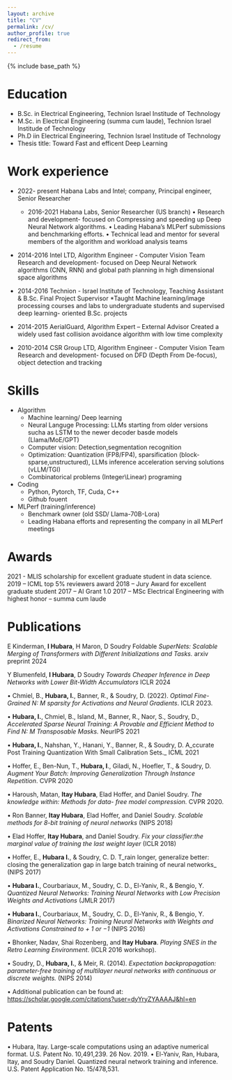 ```yaml
---
layout: archive
title: "CV"
permalink: /cv/
author_profile: true
redirect_from:
  - /resume
---
```


{% include base_path %}

Education
======
* B.Sc. in Electrical Engineering, Technion Israel Institude of Technology
* M.Sc. in Electrical Engineering (summa cum laude), Technion Israel Institude of Technology
* Ph.D iin Electrical Engineering, Technion Israel Institude of Technology
* Thesis title: Toward Fast and efficent Deep Learning

Work experience
======
* 2022- present Habana Labs and Intel; company, Principal engineer, Senior Researcher
  * 2016-2021 Habana Labs, Senior Researcher (US branch)
  • Research and development- focused on Compressing and speeding up Deep Neural Network algorithms.
  • Leading Habana’s MLPerf submissions and benchmarking efforts.
  • Technical lead and mentor for several members of the algorithm and workload analysis teams
* 2014-2016 Intel LTD, Algorithm Engineer - Computer Vision Team
  Research and development- focused on Deep Neural Network algorithms (CNN, RNN) and global path planning in
  high dimensional space algorithms
* 2014-2016 Technion - Israel Institute of Technology, Teaching Assistant & B.Sc. Final Project Supervisor
  *Taught Machine learning/image processing courses and labs to undergraduate students and supervised deep learning-
  oriented B.Sc. projects

* 2014-2015 AerialGuard, Algorithm Expert – External Advisor
  Created a widely used fast collision avoidance algorithm with low time complexity
* 2010-2014 CSR Group LTD, Algorithm Engineer - Computer Vision Team
  Research and development- focused on DFD (Depth From De-focus), object detection and tracking
  
Skills
======
* Algorithm
  * Machine learning/ Deep learning
  * Neural Languge Processing: LLMs starting from older versions sucha as LSTM to the newer decoder basde models (Llama/MoE/GPT)
  * Computer vision: Detection,segmentation recognition
  * Optimization: Quantization (FP8/FP4), sparsification (block-sparse,unstructured), LLMs inference acceleration serving solutions (vLLM/TGI)
  * Combinatorical problems (Integer\Linear) programing
* Coding
  * Python, Pytorch, TF, Cuda, C++
  * Github fouent 
* MLPerf (training/inference)
  * Benchmark owner (old SSD/ Llama-70B-Lora)
  * Leading Habana efforts and representing the company in all MLPerf meetings


Awards
======
2021 - MLIS scholarship for excellent graduate student in data science.
2019 – ICML top 5% reviewers award
2018 – Jury Award for excellent graduate student
2017 – AI Grant 1.0
2017 – MSc Electrical Engineering with highest honor – summa cum laude
  
Publications
======
E Kinderman, **I Hubara**, H Maron, D Soudry Foldable _SuperNets: Scalable Merging of Transformers with Different Initializations and Tasks._ arxiv preprint 2024

Y Blumenfeld, **I Hubara**, D Soudry _Towards Cheaper Inference in Deep Networks with Lower Bit-Width Accumulators_ ICLR 2024

• Chmiel, B., **Hubara, I.**, Banner, R., & Soudry, D. (2022). _Optimal Fine-Grained N: M sparsity for
Activations and Neural Gradients_. ICLR 2023.

• **Hubara, I.**, Chmiel, B., Island, M., Banner, R., Naor, S., Soudry, D., _Accelerated Sparse Neural Training: A
Provable and Efficient Method to Find N: M Transposable Masks._ NeurIPS 2021

• **Hubara, I.**, Nahshan, Y., Hanani, Y., Banner, R., & Soudry, D. A_ccurate Post Training Quantization With
Small Calibration Sets._ ICML 2021

• Hoffer, E., Ben-Nun, T., **Hubara, I**., Giladi, N., Hoefler, T., & Soudry, D. _Augment Your Batch: Improving
Generalization Through Instance Repetition_. CVPR 2020

• Haroush, Matan, **Itay Hubara**, Elad Hoffer, and Daniel Soudry. _The knowledge within: Methods for data-
free model compression._ CVPR 2020.

• Ron Banner, **Itay Hubara**, Elad Hoffer, and Daniel Soudry. _Scalable methods for 8-bit training of neural
networks_ (NIPS 2018)

• Elad Hoffer, **Itay Hubara**, and Daniel Soudry. _Fix your classifier:the marginal value of training the last
weight layer_ (ICLR 2018)

• Hoffer, E., **Hubara I.**, & Soudry, C. D. T_rain longer, generalize better: closing the generalization gap in
large batch training of neural networks_ (NIPS 2017)

• **Hubara I.**, Courbariaux, M., Soudry, C. D., El-Yaniv, R., & Bengio, Y. _Quantized Neural Networks:
Training Neural Networks with Low Precision Weights and Activations_ (JMLR 2017)

• **Hubara I.**, Courbariaux, M., Soudry, C. D., El-Yaniv, R., & Bengio, Y. _Binarized Neural Networks: Training
Neural Networks with Weights and Activations Constrained to + 1 or −1_ (NIPS 2016)

• Bhonker, Nadav, Shai Rozenberg, and **Itay Hubara**. _Playing SNES in the Retro Learning
Environment_. (ICLR 2016 workshop).

• Soudry, D., **Hubara, I.**, & Meir, R. (2014). _Expectation backpropagation: parameter-free training of
multilayer neural networks with continuous or discrete weights._ (NIPS 2014)

• Additional publication can be found at: https://scholar.google.com/citations?user=dyYryZYAAAAJ&hl=en
  
Patents
======
• Hubara, Itay. Large-scale computations using an adaptive numerical format. U.S. Patent No. 10,491,239. 26
Nov. 2019.
• El-Yaniv, Ran, Hubara, Itay, and Soudry Daniel. Quantized neural network training and inference. U.S.
Patent Application No. 15/478,531.
  

